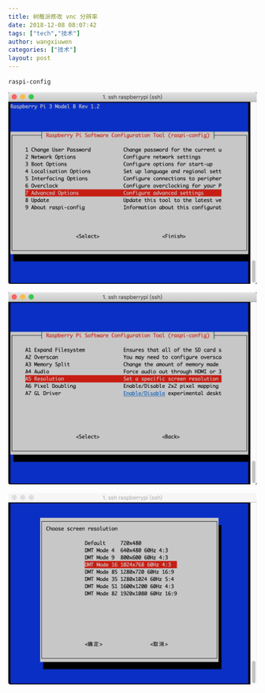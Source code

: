 ```yaml
---
title: 树莓派修改 vnc 分辨率
date: 2018-12-08 08:07:42
tags: ["tech","技术"]
author: wangxiuwen
categories: ["技术"]
layout: post
---
```


```
raspi-config
```

![1.png](/images/9f12a28eba208f43d4725502bc25ca9c.png)

![2.png](/images/475aa0126e65dc51ca7708b9f91b0566.png)

![3.png](/images/51b123f6aede289656e5c1c3e0658332.png)